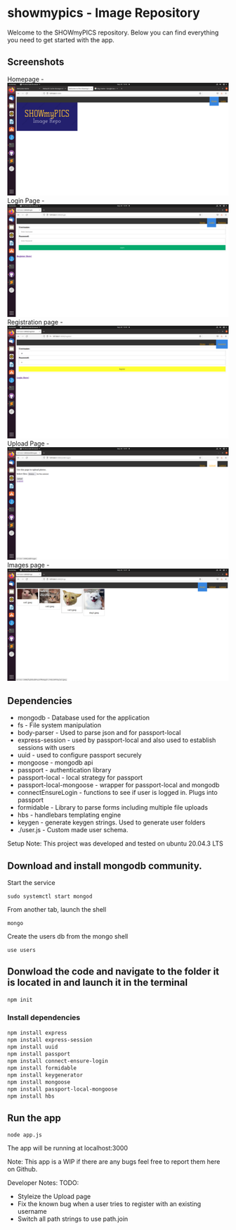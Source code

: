 # showmypics - Image Repository
Welcome to the SHOWmyPICS repository. Below you can find everything you need to get started with the app.

## Screenshots
Homepage - ![](screenshots/smp_home.png)
Login Page - ![](screenshots/smp_login.png)
Registration page - ![](screenshots/smp_register.png)
Upload Page - ![](screenshots/smp_upload.png)
Images page - ![](screenshots/smp_imgs.png)


## Dependencies
- mongodb - Database used for the application
- fs - File system manipulation
- body-parser - Used to parse json and for passport-local
- express-session - used by passport-local and also used to establish sessions with users
- uuid - used to configure passport securely
- mongoose - mongodb api
- passport - authentication library
- passport-local - local strategy for passport
- passport-local-mongoose - wrapper for passport-local and mongodb
- connectEnsureLogin - functions to see if user is logged in. Plugs into passport
- formidable - Library to parse forms including multiple file uploads
- hbs - handlebars templating engine
- keygen - generate keygen strings. Used to generate user folders
- ./user.js - Custom made user schema.

Setup
Note: This project was developed and tested on ubuntu 20.04.3 LTS

## Download and install mongodb community.
Start the service
```
sudo systemctl start mongod
```
From another tab, launch the shell
```
mongo
```
Create the users db from the mongo shell
```
use users
```

## Donwload the code and navigate to the folder it is located in and launch it in the terminal
```
npm init
```

### Install dependencies
```
npm install express
npm install express-session
npm install uuid
npm install passport
npm install connect-ensure-login
npm install formidable
npm install keygenerator
npm install mongoose
npm install passport-local-mongoose
npm install hbs
```

## Run the app
```
node app.js
```

The app will be running at localhost:3000

Note: This app is a WIP if there are any bugs feel free to report them here on Github.

Developer Notes:
TODO:
- Styleize the Upload page
- Fix the known bug when a user tries to register with an existing username
- Switch all path strings to use path.join
